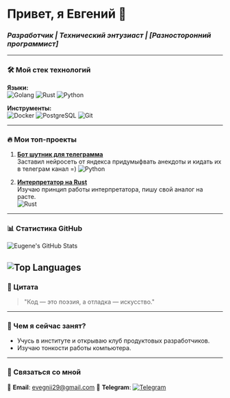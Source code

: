 # Привет, я Евгений 👋  
### *Разработчик | Технический энтузиаст | [Разносторонний программист]*

---

### 🛠️ Мой стек технологий  
**Языки:**  
![Golang](https://encrypted-tbn0.gstatic.com/images?q=tbn:ANd9GcQTRMW3hxV4YIijHYbqlpjqleh3hdZFz_QoAw&s)
![Rust]([https://c0.klipartz.com/pngpicture/114/914/gratis-png-lenguaje-de-programacion-de-oxido-logotipo-de-la-maquina-de-aprendizaje-haskell-cangrejo.png](https://encrypted-tbn0.gstatic.com/images?q=tbn:ANd9GcRlWdPJ4ke2_aIlElBO0_T-ERrSaCfGJ8pgJQ&s))
![Python](https://lh5.googleusercontent.com/brLL_Cjt27_7cecWGylb_WwZjSLNfGwDHjDaNoGTXuJsaqRFg-YQXarbxhNQexc-NxPPPSat7w04l1ShLNpTRzfJixtMg27MfPtK_ZGEFw9T-OHZFS-tR_RPk3xDvcNTUasTLLVXt2_MyJzZpM5L3OhTtyHv5Y_WgxaWnNa6aHB8VudH_yoGiQv3MagICq3bTJGUDg)

**Инструменты:**  
![Docker](https://img.shields.io/badge/-Docker-2496ED?style=flat&logo=docker)
![PostgreSQL](https://img.shields.io/badge/-PostgreSQL-4169E1?style=flat&logo=postgresql)
![Git](https://img.shields.io/badge/-Git-F05032?style=flat&logo=git)  

---

### 🔥 Мои топ-проекты  
1. **[Бот шутник для телеграмма](https://github.com/EvgeniiAndronov/AirflowBotApiYandexGPT)**  
   Заставил нейросеть от яндекса придумыфвать анекдоты и кидать их в телеграм канал =)
   ![Python](https://img.shields.io/badge/-Python-3776AB)

2. **[Интерпретатор на Rust](https://github.com/EvgeniiAndronov/interpretator)**  
   Изучаю принцип работы интерпретатора, пишу свой аналог на расте.  
   ![Rust](https://img.shields.io/badge/-Rust-000000)  

---

### 📊 Статистика GitHub  
![Eugene's GitHub Stats](https://github-readme-stats.vercel.app/api?username=EvgeniiAndronov&show_icons=true&theme=radical&hide_border=true&hide_title=true)

![Top Languages](https://github-readme-stats.vercel.app/api/top-langs/?username=EvgeniiAndronov&layout=compact&theme=radical&hide_border=true&hide=Jupyter,HTML,Makefile&langs_count=4)
---

### 💬 Цитата  
> "Код — это поэзия, а отладка — искусство."  

---

### 🎯 Чем я сейчас занят?  
- Учусь в институте и открываю клуб продуктовых разработчиков.
- Изучаю тонкости работы компьютера.

---

### 🤝 Связаться со мной  
📧 **Email**: evegnii29@gmail.com
💬 **Telegram**: [![Telegram](https://img.shields.io/badge/-Telegram-0088cc?style=flat&logo=telegram)](https://t.me/evgeniiandronov) 
